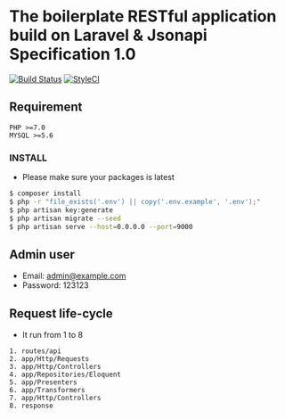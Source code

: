 
# The boilerplate RESTful application build on Laravel & Jsonapi Specification 1.0

[![Build Status](https://travis-ci.com/kun391/laravel-restful-starter.svg?branch=master)](https://travis-ci.org/kun391/laravel-restful-starter)
[![StyleCI](https://github.styleci.io/repos/181275625/shield?branch=master)](https://github.styleci.io/repos/181275625)

## Requirement

    PHP >=7.0
    MYSQL >=5.6

### INSTALL
* Please make sure your packages is latest

```bash
$ composer install
$ php -r "file_exists('.env') || copy('.env.example', '.env');"
$ php artisan key:generate
$ php artisan migrate --seed
$ php artisan serve --host=0.0.0.0 --port=9000

```

## Admin user
- Email: admin@example.com
- Password: 123123


## Request life-cycle

* It run from 1 to 8

```
1. routes/api
2. app/Http/Requests
3. app/Http/Controllers
4. app/Repositories/Eloquent
5. app/Presenters
6. app/Transformers
7. app/Http/Controllers
8. response
```

